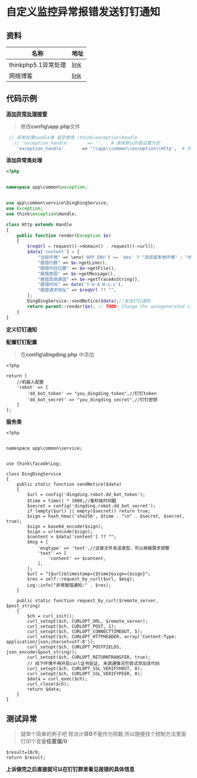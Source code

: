 # 自定义监控异常报错发送钉钉通知

## 资料

| 名称                | 地址                                                         |
| ------------------- | ------------------------------------------------------------ |
| thinkphp5.1异常处理 | [link](https://www.kancloud.cn/manual/thinkphp5_1/354092)    |
| 网络博客            | [link](https://blog.csdn.net/haibo0668/article/details/125236649) |



## 代码示例

[**添加异常处理接管**](https://www.kancloud.cn/manual/thinkphp5_1/354092)

> 修改**config\app.php**文件

```php
 // 异常处理handle类 留空使用 \think\exception\Handle
   // 'exception_handle'       => '',   # 原来默认的是设置为空
    'exception_handle'       => '\\app\\common\\exception\\Http',  # 托管后的异常位置
```

**添加异常类处理**

```php
<?php


namespace app\common\exception;


use app\common\service\DingDingService;
use Exception;
use think\exception\Handle;

class Http extends Handle
{
    public function render(Exception $e)
    {
        $reqUrl = request()->domain() . request()->url();
        $data['content'] = [
            "当前环境" => \env('APP_ENV') == 'dev' ? "测试或本地环境" : "线上环境",
            "报错行数" => $e->getLine(),
            "报错代码位置" => $e->getFile(),
            "报错原因" => $e->getMessage(),
            "报错具体原因" => $e->getTraceAsString(),
            "报错时间" => date('Y-m-d H:i:s'),
            "报错请求地址" => $reqUrl ?? "",
        ];
        DingDingService::sendNotice($data);//发送钉钉通知
        return parent::render($e); // TODO: Change the autogenerated stub
    }
}
```

**定义钉钉通知**

**配置钉钉配置**

> 在**config\dingding.php** 中添加

```shell
<?php

return [
    //机器人配置
    'robot' => [
        'dd_bot_token' => "you_dingding_token",//钉钉token
        'dd_bot_secret' => "you_dingding_secret",//钉钉密钥
    ]
];
```

**服务类**

```shell
<?php


namespace app\common\service;


use think\facade\Log;

class DingDingService
{
    public static function sendNotice($data)
    {
        $url = config('dingding.robot.dd_bot_token');
        $time = time() * 1000;//毫秒级时间戳
        $secret = config('dingding.robot.dd_bot_secret');
        if (empty($url) || empty($secret)) return true;
        $sign = hash_hmac('sha256', $time . "\n" . $secret, $secret, true);
        $sign = base64_encode($sign);
        $sign = urlencode($sign);
        $content = $data['content'] ?? "";
        $msg = [
            'msgtype' => 'text',//这是文件发送类型，可以根据需求调整
            'text' => [
                'content' => $content,
            ],
        ];
        $url = "{$url}&timestamp={$time}&sign={$sign}";
        $res = self::request_by_curl($url, $msg);
        Log::info("异常报错通知:" . $res);
    }

    public static function request_by_curl($remote_server, $post_string)
    {
        $ch = curl_init();
        curl_setopt($ch, CURLOPT_URL, $remote_server);
        curl_setopt($ch, CURLOPT_POST, 1);
        curl_setopt($ch, CURLOPT_CONNECTTIMEOUT, 5);
        curl_setopt($ch, CURLOPT_HTTPHEADER, array('Content-Type: application/json;charset=utf-8'));
        curl_setopt($ch, CURLOPT_POSTFIELDS, json_encode($post_string));
        curl_setopt($ch, CURLOPT_RETURNTRANSFER, true);
        // 线下环境不用开启curl证书验证, 未调通情况可尝试添加该代码
        curl_setopt($ch, CURLOPT_SSL_VERIFYHOST, 0);
        curl_setopt($ch, CURLOPT_SSL_VERIFYPEER, 0);
        $data = curl_exec($ch);
        curl_close($ch);
        return $data;
    }
}
```

## 测试异常

> 就举个简单的例子吧 除法计算**0**不能作为除数,所以随便找个控制方法里面打印个变量**任意值/0**

````shell
$result=10/0;
return $result;
````

**上诉做完之后直接就可以在钉钉群里看见报错的具体信息**